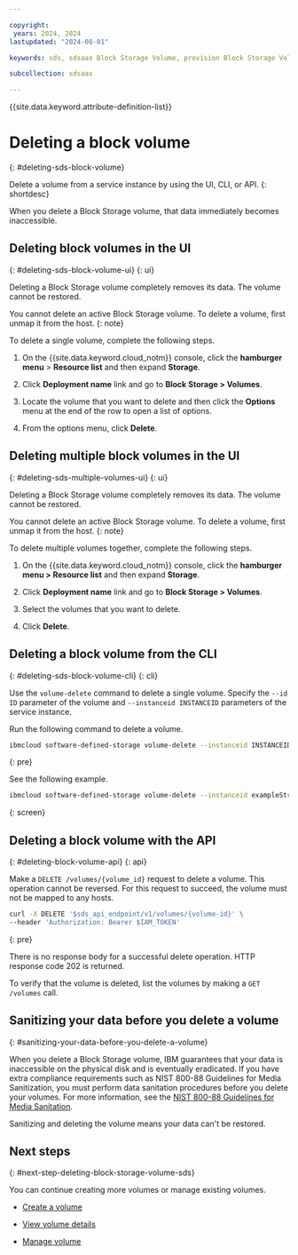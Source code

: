 ```yaml
---

copyright:
 years: 2024, 2024
lastupdated: "2024-08-01"

keywords: sds, sdsaas Block Storage Volume, provision Block Storage Volume for sdsaas,

subcollection: sdsaas

---
```


{{site.data.keyword.attribute-definition-list}}

# Deleting a block volume
{: #deleting-sds-block-volume}

Delete a volume from a service instance by using the UI, CLI, or API.
{: shortdesc}

When you delete a Block Storage volume, that data immediately becomes inaccessible.


## Deleting block volumes in the UI
{: #deleting-sds-block-volume-ui}
{: ui}

Deleting a Block Storage volume completely removes its data. The volume cannot be restored.

You cannot delete an active Block Storage volume. To delete a volume, first unmap it from the host.
{: note}

To delete a single volume, complete the following steps.

1. On the {{site.data.keyword.cloud_notm}} console, click the **hamburger menu** > **Resource list** and then expand **Storage**.

2. Click **Deployment name** link and go to **Block Storage > Volumes**.

3. Locate the volume that you want to delete and then click the **Options** menu at the end of the row to open a list of options.

3. From the options menu, click **Delete**.


## Deleting multiple block volumes in the UI
{: #deleting-sds-multiple-volumes-ui}
{: ui}

Deleting a Block Storage volume completely removes its data. The volume cannot be restored.

You cannot delete an active Block Storage volume. To delete a volume, first unmap it from the host.
{: note}

To delete multiple volumes together, complete the following steps.

1. On the {{site.data.keyword.cloud_notm}} console, click the **hamburger menu > Resource list** and then expand **Storage**.

2. Click **Deployment name** link and go to **Block Storage > Volumes**.

2. Select the volumes that you want to delete.

3. Click **Delete**.


## Deleting a block volume from the CLI
{: #deleting-sds-block-volume-cli}
{: cli}

Use the `volume-delete` command to delete a single volume. Specify the `--id ID` parameter of the volume and `--instanceid INSTANCEID` parameters of the service instance.

Run the following command to delete a volume.

```sh
ibmcloud software-defined-storage volume-delete --instanceid INSTANCEID --id ID [--if-match IF-MATCH]
```
{: pre}

See the following example.

```bash
ibmcloud software-defined-storage volume-delete --instanceid exampleString --id exampleString --if-match exampleString --url $sds_endpoint
```
{: screen}


## Deleting a block volume with the API
{: #deleting-block-volume-api}
{: api}

Make a `DELETE /volumes/{volume_id}` request to delete a volume. This operation cannot be reversed. For this request to succeed, the volume must not be mapped to any hosts.

```sh
curl -X DELETE '$sds_api_endpoint/v1/volumes/{volume-id}' \
--header 'Authorization: Bearer $IAM_TOKEN'

```
{: pre}

There is no response body for a successful delete operation. HTTP response code 202 is returned.


To verify that the volume is deleted, list the volumes by making a `GET /volumes` call.

## Sanitizing your data before you delete a volume
{: #sanitizing-your-data-before-you-delete-a-volume}

When you delete a Block Storage volume, IBM guarantees that your data is inaccessible on the physical disk and is eventually eradicated. If you have extra compliance requirements such as NIST 800-88 Guidelines for Media Sanitization, you must perform data sanitation procedures before you delete your volumes. For more information, see the [NIST 800-88 Guidelines for Media Sanitation](https://csrc.nist.gov/pubs/sp/800/88/r1/final).

Sanitizing and deleting the volume means your data can't be restored.



## Next steps
{: #next-step-deleting-block-storage-volume-sds}

You can continue creating more volumes or manage existing volumes.

* [Create a volume](/docs/sdsaas?topic=sdsaas-creating-sds-block-volume)

* [View volume details](/docs/sdsaas?topic=sdsaas-view-sds-volume)

* [Manage volume](/docs/sdsaas?topic=sdsaas-managing-sds-block-volume)
